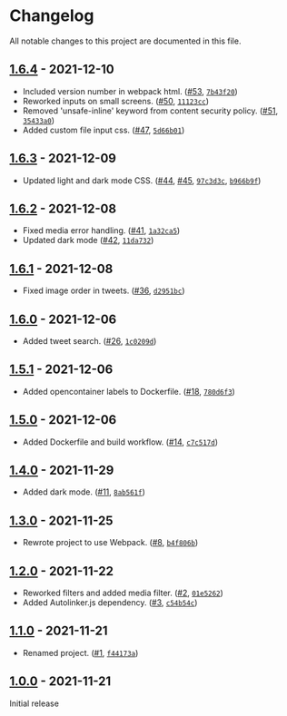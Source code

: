 # Changelog

All notable changes to this project are documented in this file.

## [1.6.4](https://github.com/VerifiedJoseph/parrot/releases/tag/v1.6.4) - 2021-12-10

* Included version number in webpack html. ([#53](https://github.com/VerifiedJoseph/parrot/pull/53), [`7b43f20`](https://github.com/VerifiedJoseph/parrot/commit/7b43f20d593d105cfa1bec6d641a31664ad09e3c))
* Reworked inputs on small screens. ([#50](https://github.com/VerifiedJoseph/parrot/pull/50), [`11123cc`](https://github.com/VerifiedJoseph/parrot/commit/11123cc3dc15d5018a0fda05871c39782562f667))
* Removed 'unsafe-inline' keyword from content security policy. ([#51](https://github.com/VerifiedJoseph/parrot/pull/51), [`35433a0`](https://github.com/VerifiedJoseph/parrot/commit/35433a08a5200aab91e846618a8a7171c6b477f3))
* Added custom file input css. ([#47](https://github.com/VerifiedJoseph/parrot/pull/47), [`5d66b01`](https://github.com/VerifiedJoseph/parrot/commit/5d66b014a869e27584b85324c33727202f2a4e64))

## [1.6.3](https://github.com/VerifiedJoseph/parrot/releases/tag/v1.6.3) - 2021-12-09

* Updated light and dark mode CSS. ([#44](https://github.com/VerifiedJoseph/parrot/pull/44), [#45](https://github.com/VerifiedJoseph/parrot/pull/45), [`97c3d3c`](https://github.com/VerifiedJoseph/parrot/commit/97c3d3ccf8f9f9738d9139e29b9bf00cd12f6469), [`b966b9f`](https://github.com/VerifiedJoseph/parrot/commit/b966b9f5918be6bbd73b1633292aa923d8206043))

## [1.6.2](https://github.com/VerifiedJoseph/parrot/releases/tag/v1.6.2) - 2021-12-08

* Fixed media error handling. ([#41](https://github.com/VerifiedJoseph/parrot/pull/41), [`1a32ca5`](https://github.com/VerifiedJoseph/parrot/commit/1a32ca581dc337ef60e78be05d67cb465586848b))
* Updated dark mode ([#42](https://github.com/VerifiedJoseph/parrot/pull/42), [`11da732`](https://github.com/VerifiedJoseph/parrot/commit/11da732f00a67aa0b09eabe87246f87335cbbe23))

## [1.6.1](https://github.com/VerifiedJoseph/parrot/releases/tag/v1.6.1) - 2021-12-08

* Fixed image order in tweets. ([#36](https://github.com/VerifiedJoseph/parrot/pull/36), [`d2951bc`](https://github.com/VerifiedJoseph/parrot/commit/d2951bc17d005c8c765b74b15b7f23b08dda79be))

## [1.6.0](https://github.com/VerifiedJoseph/parrot/releases/tag/v1.6.0) - 2021-12-06

* Added tweet search. ([#26](https://github.com/VerifiedJoseph/parrot/pull/26), [`1c0209d`](https://github.com/VerifiedJoseph/parrot/commit/1c0209deb8411638993bcbedc31795bf4cd14e98))

## [1.5.1](https://github.com/VerifiedJoseph/parrot/releases/tag/v1.5.1) - 2021-12-06

* Added opencontainer labels to Dockerfile. ([#18](https://github.com/VerifiedJoseph/parrot/pull/18), [`780d6f3`](https://github.com/VerifiedJoseph/parrot/commit/780d6f37beb141b040af43c8b394d7ecd40b27bb))

## [1.5.0](https://github.com/VerifiedJoseph/parrot/releases/tag/v1.5.0) - 2021-12-06

* Added Dockerfile and build workflow. ([#14](https://github.com/VerifiedJoseph/parrot/pull/14), [`c7c517d`](https://github.com/VerifiedJoseph/parrot/commit/c7c517dbcfc8c3647990b540cd004e73bb05ee39))

## [1.4.0](https://github.com/VerifiedJoseph/parrot/releases/tag/v1.4.0) - 2021-11-29

* Added dark mode. ([#11](https://github.com/VerifiedJoseph/parrot/pull/11), [`8ab561f`](https://github.com/VerifiedJoseph/parrot/commit/8ab561fb91e1747d4345ced2140cf038ad0ef1cd))

## [1.3.0](https://github.com/VerifiedJoseph/parrot/releases/tag/v1.3.0) - 2021-11-25

* Rewrote project to use Webpack. ([#8](https://github.com/VerifiedJoseph/parrot/pull/8), [`b4f806b`](https://github.com/VerifiedJoseph/parrot/commit/b4f806b509b3df6b29da787e2e058ae05bfe91c1))

## [1.2.0](https://github.com/VerifiedJoseph/parrot/releases/tag/v1.2.0) - 2021-11-22

* Reworked filters and added media filter. ([#2](https://github.com/VerifiedJoseph/parrot/pull/2), [`01e5262`](https://github.com/VerifiedJoseph/parrot/commit/01e5262c4a388c8b98143f21e1a4491c44e2a1c3))
* Added Autolinker.js dependency. ([#3](https://github.com/VerifiedJoseph/parrot/pull/3), [`c54b54c`](https://github.com/VerifiedJoseph/parrot/commit/c54b54c0e68fafc545d07c7ecbdc327c8609d820))


## [1.1.0](https://github.com/VerifiedJoseph/parrot/releases/tag/v1.1.0) - 2021-11-21

* Renamed project. ([#1](https://github.com/VerifiedJoseph/parrot/pull/1), [`f44173a`](https://github.com/VerifiedJoseph/parrot/commit/f44173ab8a80366c2d4591924f25b086aa438aaf))

## [1.0.0](https://github.com/VerifiedJoseph/parrot/releases/tag/v1.0.0) - 2021-11-21
Initial release
